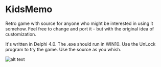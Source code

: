 # KidsMemo
Retro game with source for anyone who might be interested in using it somehow. Feel free to change and port it - but with the original idea of customization. 

It's written in Delphi 4.0.
The .exe should run in WIN10.
Use the UnLock program to try the game. 
Use the source as you whish.

![alt text](https://raw.githubusercontent.com/jbbgit/KidsMemo/master/snap48.jpg)
